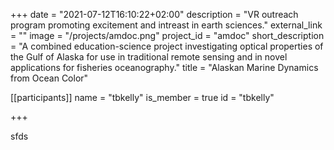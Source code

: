 +++
date = "2021-07-12T16:10:22+02:00"
description = "VR outreach program promoting excitement and intreast in earth sciences."
external_link = ""
image = "/projects/amdoc.png"
project_id = "amdoc"
short_description = "A combined education-science project investigating optical properties of the Gulf of Alaska for use in traditional remote sensing and in novel applications for fisheries oceanography."
title = "Alaskan Marine Dynamics from Ocean Color"

[[participants]]
    name = "tbkelly"
    is_member = true
    id = "tbkelly"

+++


sfds